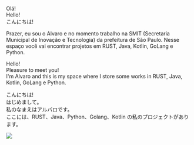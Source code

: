 Olá!<br />
Hello! <br />
こんにちは!<br />

Prazer, eu sou o Alvaro e no momento trabalho na SMIT (Secretaria Municipal de Inovação e Tecnologia) da prefeitura de São Paulo.
Nesse espaço você vai encontrar projetos em RUST, Java, Kotlin, GoLang e Python.<br />

Hello!<br /> 
Pleasure to meet you!<br />
I'm Alvaro and this is my space where I store some works in RUST, Java, Kotlin, GoLang e Python.<br />

こんにちは!<br />
はじめまして。<br />
私のなまえはアルバロです。<br />
ここには、RUST、Java、Python、Golang、Kotlin の私のプロジェクトがあります。<br />

![](https://komarev.com/ghpvc/?username=alvarowm)
